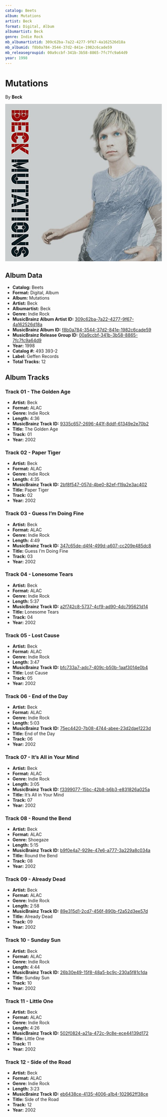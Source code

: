 ```yaml
---
catalog: Beets
album: Mutations
artist: Beck
format: Digital, Album
albumartist: Beck
genre: Indie Rock
mb_albumartistid: 309c62ba-7a22-4277-9f67-4a162526d18a
mb_albumid: f8b0a784-3544-37d2-841e-1982c6cade59
mb_releasegroupid: 00a9ccbf-341b-3b58-8865-7fc7fc9a64d9
year: 1998
---
```


# Mutations

By **Beck**

![](../../assets/beetscovers/Beck-Mutations.jpg)

## Album Data

- **Catalog:** Beets
- **Format:** Digital, Album
- **Album:** Mutations
- **Artist:** Beck
- **Albumartist:** Beck
- **Genre:** Indie Rock
- **MusicBrainz Album Artist ID:** [309c62ba-7a22-4277-9f67-4a162526d18a](https://musicbrainz.org/artist/309c62ba-7a22-4277-9f67-4a162526d18a)
- **MusicBrainz Album ID:** [f8b0a784-3544-37d2-841e-1982c6cade59](https://musicbrainz.org/release/f8b0a784-3544-37d2-841e-1982c6cade59)
- **MusicBrainz Release Group ID:** [00a9ccbf-341b-3b58-8865-7fc7fc9a64d9](https://musicbrainz.org/release-group/00a9ccbf-341b-3b58-8865-7fc7fc9a64d9)
- **Year:** 1998
- **Catalog #:** 493 393-2
- **Label:** Geffen Records
- **Total Tracks:** 12

## Album Tracks

### Track 01 - The Golden Age

- **Artist:** Beck
- **Format:** ALAC
- **Genre:** Indie Rock
- **Length:** 4:36
- **MusicBrainz Track ID:** [9335c657-2696-441f-8ddf-61349e2e70b2](https://musicbrainz.org/recording/9335c657-2696-441f-8ddf-61349e2e70b2)
- **Title:** The Golden Age
- **Track:** 01
- **Year:** 2002

### Track 02 - Paper Tiger

- **Artist:** Beck
- **Format:** ALAC
- **Genre:** Indie Rock
- **Length:** 4:35
- **MusicBrainz Track ID:** [2bf8f547-057d-4be0-82ef-f19a2e3ac402](https://musicbrainz.org/recording/2bf8f547-057d-4be0-82ef-f19a2e3ac402)
- **Title:** Paper Tiger
- **Track:** 02
- **Year:** 2002

### Track 03 - Guess I’m Doing Fine

- **Artist:** Beck
- **Format:** ALAC
- **Genre:** Indie Rock
- **Length:** 4:49
- **MusicBrainz Track ID:** [347c65de-d4f4-499d-a607-cc209e485dc8](https://musicbrainz.org/recording/347c65de-d4f4-499d-a607-cc209e485dc8)
- **Title:** Guess I’m Doing Fine
- **Track:** 03
- **Year:** 2002

### Track 04 - Lonesome Tears

- **Artist:** Beck
- **Format:** ALAC
- **Genre:** Indie Rock
- **Length:** 5:37
- **MusicBrainz Track ID:** [a2f742c8-5737-4cf9-ad90-4dc795621d14](https://musicbrainz.org/recording/a2f742c8-5737-4cf9-ad90-4dc795621d14)
- **Title:** Lonesome Tears
- **Track:** 04
- **Year:** 2002

### Track 05 - Lost Cause

- **Artist:** Beck
- **Format:** ALAC
- **Genre:** Indie Rock
- **Length:** 3:47
- **MusicBrainz Track ID:** [bfc733a7-adc7-409c-b50b-1aaf3014e0b4](https://musicbrainz.org/recording/bfc733a7-adc7-409c-b50b-1aaf3014e0b4)
- **Title:** Lost Cause
- **Track:** 05
- **Year:** 2002

### Track 06 - End of the Day

- **Artist:** Beck
- **Format:** ALAC
- **Genre:** Indie Rock
- **Length:** 5:03
- **MusicBrainz Track ID:** [75ec4420-7b08-4744-abee-23d2dae1223d](https://musicbrainz.org/recording/75ec4420-7b08-4744-abee-23d2dae1223d)
- **Title:** End of the Day
- **Track:** 06
- **Year:** 2002

### Track 07 - It’s All in Your Mind

- **Artist:** Beck
- **Format:** ALAC
- **Genre:** Indie Rock
- **Length:** 3:05
- **MusicBrainz Track ID:** [f3399077-15bc-42b8-b6b3-e831826a025a](https://musicbrainz.org/recording/f3399077-15bc-42b8-b6b3-e831826a025a)
- **Title:** It’s All in Your Mind
- **Track:** 07
- **Year:** 2002

### Track 08 - Round the Bend

- **Artist:** Beck
- **Format:** ALAC
- **Genre:** Shoegaze
- **Length:** 5:15
- **MusicBrainz Track ID:** [b9f0e4a7-929e-47e6-a777-3a229a8c034a](https://musicbrainz.org/recording/b9f0e4a7-929e-47e6-a777-3a229a8c034a)
- **Title:** Round the Bend
- **Track:** 08
- **Year:** 2002

### Track 09 - Already Dead

- **Artist:** Beck
- **Format:** ALAC
- **Genre:** Indie Rock
- **Length:** 2:58
- **MusicBrainz Track ID:** [89e315d1-2cd7-456f-890b-f2a52d3ee57d](https://musicbrainz.org/recording/89e315d1-2cd7-456f-890b-f2a52d3ee57d)
- **Title:** Already Dead
- **Track:** 09
- **Year:** 2002

### Track 10 - Sunday Sun

- **Artist:** Beck
- **Format:** ALAC
- **Genre:** Indie Rock
- **Length:** 4:44
- **MusicBrainz Track ID:** [26b30e49-15f8-48a5-bc9c-230a5f81c1da](https://musicbrainz.org/recording/26b30e49-15f8-48a5-bc9c-230a5f81c1da)
- **Title:** Sunday Sun
- **Track:** 10
- **Year:** 2002

### Track 11 - Little One

- **Artist:** Beck
- **Format:** ALAC
- **Genre:** Indie Rock
- **Length:** 4:26
- **MusicBrainz Track ID:** [502f0824-a21a-472c-9c8e-ece44139d172](https://musicbrainz.org/recording/502f0824-a21a-472c-9c8e-ece44139d172)
- **Title:** Little One
- **Track:** 11
- **Year:** 2002

### Track 12 - Side of the Road

- **Artist:** Beck
- **Format:** ALAC
- **Genre:** Indie Rock
- **Length:** 3:23
- **MusicBrainz Track ID:** [eb6438ce-4135-4006-a1b4-102962ff38ce](https://musicbrainz.org/recording/eb6438ce-4135-4006-a1b4-102962ff38ce)
- **Title:** Side of the Road
- **Track:** 12
- **Year:** 2002


